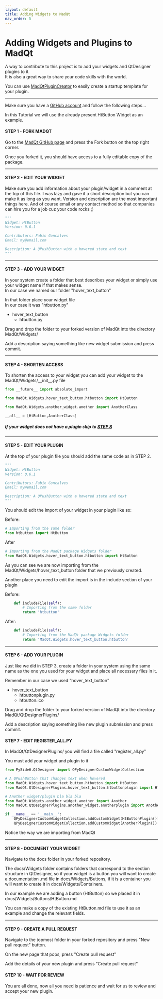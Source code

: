 ```yaml
---
layout: default
title: Adding Widgets to MadQt
nav_order: 5
---
```

# Adding Widgets and Plugins to MadQt
A way to contribute to this project is to add your widgets and QtDesigner plugins to it. \
It is also a great way to share your code skills with the world.

You can use [MadQtPluginCreator](https://madponyinteractive.github.io/MadQt/plugin_creator.html)
to easily create a startup template for your plugin.

***

Make sure you have a [GitHub account](https://github.com/) and follow the following steps...

In this Tutorial we will use the already present HtButton Widget as an example.

#### STEP 1 - FORK MADQT
Go to the [MadQt GitHub page](https://github.com/MadPonyInteractive/MadQt) and press the
Fork button on the top right corner.

Once you forked it, you should have access to a fully editable copy of the package.

***

#### STEP 2 - EDIT YOUR WIDGET
Make sure you add information about your plugin/widget in a comment at the top of this file.
I was lazy and gave it a short description but you can make it as long as you want.
Version and description are the most important things here.
And of course email or any contact method so that companies
 can hire you for a job cuz your code rocks ;)
```python
"""
Widget: HtButton
Version: 0.0.1

Contributors: Fabio Goncalves
Email: my@email.com

Description: A QPushButton with a hovered state and text
"""
```

***

#### STEP 3 - ADD YOUR WIDGET
In your system create a folder that best describes your widget or simply use your widget name
if that makes sense.\
In our case we named our folder "hover_text_button"

In that folder place your widget file \
In our case it was "htbutton.py"

- hover_text_button
    - htbutton.py

Drag and drop the folder to your forked version of MadQt into the directory MadQt/Widgets/

Add a description saying something like new widget submission and press commit.

***

#### STEP 4 - SHORTEN ACCESS
To shorten the access to your widget you can add your widget to the
 MadQt/Widgets/\_\_init\_\_.py file

```python
from __future__ import absolute_import

from MadQt.Widgets.hover_text_button.htbutton import HtButton

from MadQt.Widgets.another_widget.another import AnotherClass

__all__ = [HtButton,AnotherClass]
```

##### If your widget does not have a plugin skip to [STEP 8](add_plugins.html#step-8---document-your-widget)

***

#### STEP 5 - EDIT YOUR PLUGIN
At the top of your plugin file you should add the same code as in STEP 2.
```python
"""
Widget: HtButton
Version: 0.0.1

Contributors: Fabio Goncalves
Email: my@email.com

Description: A QPushButton with a hovered state and text
"""
```

You should edit the import of your widget in your plugin like so:

Before:
```python
# Importing from the same folder
from htbutton import HtButton
```

After
```python
# Importing from the MadQt package Widgets folder
from MadQt.Widgets.hover_text_button.htbutton import HtButton
```
As you can see we are now importing from the MadQt/Widgets/hover_text_button
folder that we previously created.

Another place you need to edit the import is in the include section of your plugin

Before:
```python
    def includeFile(self):
        # Importing from the same folder
        return 'htbutton'
```

After:
```python
    def includeFile(self):
        # Importing from the MadQt package Widgets folder
        return 'MadQt.Widgets.hover_text_button.htbutton'
```

***

#### STEP 6 - ADD YOUR PLUGIN
Just like we did in STEP 3, create a folder in your system using the same
name as the one you used for your widget and place all necessary files in it.

Remember in our case we used "hover_text_button"

- hover_text_button
    - htbuttonplugin.py
    - htbutton.ico


Drag and drop the folder to your forked version of MadQt into the directory MadQt/QtDesignerPlugins/

Add a description saying something like new plugin submission and press commit.

#### STEP 7 - EDIT REGISTER_ALL.PY
In MadQt/QtDesignerPlugins/ you will find a file called "register_all.py"

You must add your widget and plugin to it
```python
from PySide6.QtDesigner import QPyDesignerCustomWidgetCollection

# A QPushButton that changes text when hovered
from MadQt.Widgets.hover_text_button.htbutton import HtButton
from MadQt.QtDesignerPlugins.hover_text_button.htbuttonplugin import HtButtonPlugin

# Another widget/plugin bla bla bla
from MadQt.Widgets.another_widget.another import Another
from MadQt.QtDesignerPlugins.another_widget.anotherplugin import AnotherPlugin

if __name__ == '__main__':
    QPyDesignerCustomWidgetCollection.addCustomWidget(HtButtonPlugin())
    QPyDesignerCustomWidgetCollection.addCustomWidget(AnotherPlugin())

```
Notice the way we are importing from MadQt

***

#### STEP 8 - DOCUMENT YOUR WIDGET
Navigate to the docs folder in your forked repository.

The docs/Widgets folder contains folders that correspond to the
section structure in QtDesigner, so if your widget is a button you
will want to create a documentation .md file in docs/Widgets/Buttons,
if it is a container you will want to create it in docs/Widgets/Containers.

In our example we are adding a button (HtButton) so we placed it in
docs/Widgets/Buttons/HtButton.md

You can make a copy of the existing HtButton.md file to use it as an example
and change the relevant fields.

***

#### STEP 9 - CREATE A PULL REQUEST
Navigate to the topmost folder in your forked repository and press
"New pull request" button.

On the new page that pops, press "Create pull request"

Add the details of your new plugin and press "Create pull request"

#### STEP 10 - WAIT FOR REVIEW
You are all done, now all you need is patience and wait for us to
review and accept your new plugin.


